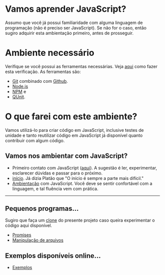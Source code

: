 # Vamos aprender JavaScript?
Assumo que você já possui familiaridade com alguma linguagem de programação (não é preciso ser JavaScript). Se não for o caso, então sugiro adquirir esta ambientação primeiro, antes de prosseguir. 

# Ambiente necessário
Verifique se você possui as ferramentas necessárias. Veja [aqui](https://asciinema.org/a/162065) como fazer esta verificação. As ferramentas são:
- [Git](https://git-scm.com/) combinado com [Github](https://github.com).
- [Node.js](https://nodejs.org/)
- [NPM](https://www.npmjs.com/) e
- [QUnit](http://qunitjs.com/).

# O que farei com este ambiente?
Vamos utilizá-lo para criar código em JavaScript, inclusive testes de unidade e tanto reutilizar código em JavaScript já disponível quanto contribuir com algum código. 

## Vamos nos ambientar com JavaScript?

- Primeiro contato com JavaScript ([aqui](primeiro)). A sugestão é ler, experimentar, esclarecer dúvidas e passar para o próximo. 
- [início](inicio). Já dizia Platão que "O início é sempre a parte mais difícil."
- [Ambientação](ambientacao) com JavaScript. Você deve se sentir confortável com a linguagem, e tal fluência vem com prática.

<hr>

## Pequenos programas...
Sugiro que faça um [clone](https://asciinema.org/a/161953) do presente projeto caso queira experimentar o código aqui disponível.

- [Promises](promises)
- [Manipulação de arquivos](filesystem)


## Exemplos disponíveis online...
- [Exemplos](exemplos)

